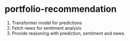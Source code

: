 # portfolio-recommendation

1. Transformer model for predictions
2. Fetch news for sentiment analysis
3. Provide reasoning with prediction, sentiment and news.
